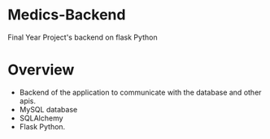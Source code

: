 # Medics-Backend

Final Year Project's backend on flask Python

# Overview

- Backend of the application to communicate with the database and other apis. 
- MySQL database
- SQLAlchemy
- Flask Python.
